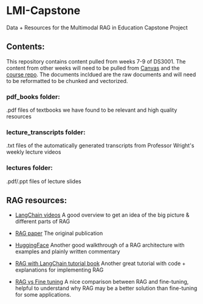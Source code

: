 # LMI-Capstone
Data + Resources for the Multimodal RAG in Education Capstone Project


## Contents:
This repository contains content pulled from weeks 7-9 of DS3001. The content from other weeks will need to be pulled from [Canvas](https://canvas.its.virginia.edu/courses/71695) and the [course repo](https://github.com/UVADS/DS-3001/tree/main). The documents incldued are the raw documents and will need to be reformatted to be chunked and vectorized.

### pdf_books folder: 
.pdf files of textbooks we have found to be relevant and high quality resources

### lecture_transcripts folder: 
.txt files of the automatically generated transcripts from Professor Wright's weekly lecture videos

### lectures folder: 
.pdf/.ppt files of lecture slides

## RAG resources:
- [LangChain videos](https://youtube.com/playlist?list=PLfaIDFEXuae2LXbO1_PKyVJiQ23ZztA0x&si=zyGems8IRQYZwmU1) A good overview to get an idea of the big picture & different parts of RAG 

- [RAG paper](https://arxiv.org/abs/2005.11401) The original publication 

- [HuggingFace](https://huggingface.co/learn/cookbook/advanced_rag#load-your-knowledge-base) Another good walkthrough of a RAG architecture with examples and plainly written commentary 

- [RAG with LangChain tutorial book](https://www.sakunaharinda.xyz/ragatouille-book/1_Intro.html) Another great tutorial with code + explanations for implementing RAG 

- [RAG vs Fine tuning](https://medium.com/@bijit211987/when-to-apply-rag-vs-fine-tuning-90a34e7d6d25#:~:text=Dynamic%20RAG%20vs%20static%20fine,evolve%20fine-tuned%20models%20online) A nice comparison between RAG and fine-tuning, helpful to understand why RAG may be a better solution than fine-tuning for some applications. 
